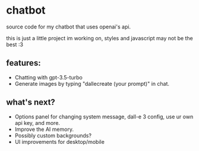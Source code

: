 # chatbot
source code for my chatbot that uses openai's api.

this is just a little project im working on, styles and javascript may not be the best :3 

## features:
- Chatting with gpt-3.5-turbo
- Generate images by typing "dallecreate (your prompt)" in chat.

## what's next?
- Options panel for changing system message, dall-e 3 config, use ur own api key, and more.
- Improve the AI memory.
- Possibly custom backgrounds?
- UI improvements for desktop/mobile
